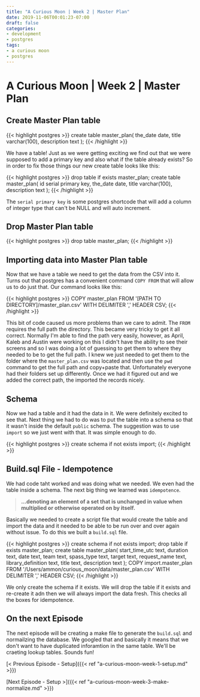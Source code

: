 ```yaml
---
title: "A Curious Moon | Week 2 | Master Plan"
date: 2019-11-06T00:01:23-07:00
draft: false
categories:
- development
- postgres
tags:
- a curious moon
- postgres
---
```


# A Curious Moon | Week 2 | Master Plan

## Create Master Plan table
{{< highlight postgres >}}
create table master_plan(
    the_date date,
    title varchar(100), 
    description text
);
{{< /highlight >}}

We have a table! Just as we were getting exciting we find out that we were supposed to add a primary key and also what if the table already exists? So in order to fix those things our new create table looks like this:

{{< highlight postgres >}}
drop table if exists master_plan;
create table master_plan(
    id serial primary key,
    the_date date,
    title varchar(100), 
    description text
);
{{< /highlight >}}

The `serial primary key` is some postgres shortcode that will add a column of integer type that can't be NULL and will auto increment.

## Drop Master Plan table
{{< highlight postgres >}}
drop table master_plan;
{{< /highlight >}}

## Importing data into Master Plan table
Now that we have a table we need to get the data from the CSV into it. Turns out that postgres has a convenient command `COPY FROM` that will allow us to do just that. Our command looks like this:

{{< highlight postgres >}}
COPY master_plan
FROM '[PATH TO DIRECTORY]/master_plan.csv' WITH DELIMITER ',' HEADER CSV;
{{< /highlight >}}

This bit of code caused us more problems than we care to admit. The `FROM` requires the full path the directory. This became very tricky to get it all correct. Normally I'm able to find the path very easily, however, as April, Kaleb and Austin were working on this I didn't have the ability to see their screens and so I was doing a lot of guessing to get them to where they needed to be to get the full path. I knew we just needed to get them to the folder where the `master_plan.csv` was located and then use the `pwd` command to get the full path and copy+paste that. Unfortunately everyone had their folders set up differently. Once we had it figured out and we added the correct path, the imported the records nicely.

## Schema
Now we had a table and it had the data in it. We were definitely excited to see that. Next thing we had to do was to put the table into a schema so that it wasn't inside the default `public` schema. The suggestion was to use `import` so we just went with that. It was simple enough to do.

{{< highlight postgres >}}
create schema if not exists import;
{{< /highlight >}}

## Build.sql File - Idempotence
We had code taht worked and was doing what we needed. We even had the table inside a schema. The next big thing we learned was `idempotence`. 

>__...denoting an element of a set that is unchanged in value when multiplied or otherwise operated on by itself.__

Basically we needed to create a script file that would create the table and import the data and it needed to be able to be run over and over again without issue. To do this we built a `build.sql` file.

{{< highlight postgres >}}
create schema if not exists import;
drop table if exists master_plan;
create table master_plan(
  start_time_utc text,
  duration text,
  date text,
  team text,
  spass_type text,
  target text,
  request_name text,
  library_definition text,
  title text,
  description text
);
COPY import.master_plan FROM '/Users/ammon/curious_moon/data/master_plan.csv' WITH DELIMITER ',' HEADER CSV;
{{< /highlight >}}

We only create the schema if it exists. We will drop the table if it exists and re-create it adn then we will always import the data fresh. This checks all the boxes for idempotence.

## On the next Episode
The next episode will be creating a make file to generate the `build.sql` and normailzing the database. We googled that and basically it means that we don't want to have duplicated inforamtion in the same table. We'll be craeting lookup tables. Sounds fun!

[< Previous Episode - Setup]({{< ref "a-curious-moon-week-1-setup.md" >}})

[Next Episode - Setup >]({{< ref "a-curious-moon-week-3-make-normalize.md" >}})
